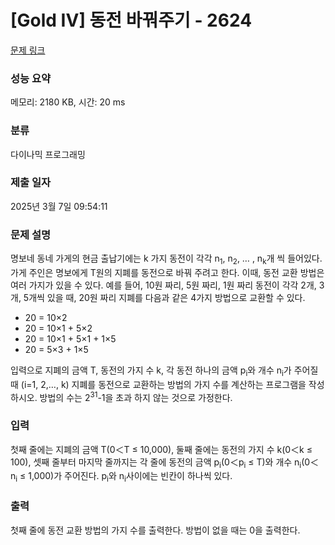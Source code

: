 # [Gold IV] 동전 바꿔주기 - 2624 

[문제 링크](https://www.acmicpc.net/problem/2624) 

### 성능 요약

메모리: 2180 KB, 시간: 20 ms

### 분류

다이나믹 프로그래밍

### 제출 일자

2025년 3월 7일 09:54:11

### 문제 설명

<p>명보네 동네 가게의 현금 출납기에는 k 가지 동전이 각각 n<sub>1</sub>, n<sub>2</sub>, … , n<sub>k</sub>개 씩 들어있다. 가게 주인은 명보에게 T원의 지폐를 동전으로 바꿔 주려고 한다. 이때, 동전 교환 방법은 여러 가지가 있을 수 있다. 예를 들어, 10원 짜리, 5원 짜리, 1원 짜리 동전이 각각 2개, 3개, 5개씩 있을 때, 20원 짜리 지폐를 다음과 같은 4가지 방법으로 교환할 수 있다.</p>

<ul>
	<li>20 = 10×2 </li>
	<li>20 = 10×1 + 5×2 </li>
	<li>20 = 10×1 + 5×1 + 1×5 </li>
	<li>20 = 5×3 + 1×5</li>
</ul>

<p>입력으로 지폐의 금액 T, 동전의 가지 수 k, 각 동전 하나의 금액 p<sub>i</sub>와 개수 n<sub>i</sub>가 주어질 때 (i=1, 2,…, k) 지폐를 동전으로 교환하는 방법의 가지 수를 계산하는 프로그램을 작성하시오. 방법의 수는 2<sup>31</sup>-1을 초과 하지 않는 것으로 가정한다.</p>

### 입력 

 <p>첫째 줄에는 지폐의 금액 T(0＜T ≤ 10,000), 둘째 줄에는 동전의 가지 수 k(0＜k ≤ 100), 셋째 줄부터 마지막 줄까지는 각 줄에 동전의 금액 p<sub>i</sub>(0＜p<sub>i</sub> ≤ T)와 개수 n<sub>i</sub>(0＜n<sub>i</sub> ≤ 1,000)가 주어진다. p<sub>i</sub>와 n<sub>i</sub>사이에는 빈칸이 하나씩 있다.</p>

### 출력 

 <p>첫째 줄에 동전 교환 방법의 가지 수를 출력한다. 방법이 없을 때는 0을 출력한다.</p>

